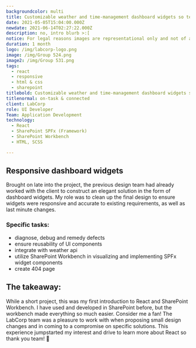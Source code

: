 ```yaml
---
backgroundcolor: multi
title: Customizable weather and time-management dashboard widgets so teams stay on-task & connected
date: 2021-05-05T15:04:00.000Z
newdate: 2021-06-14T02:27:22.000Z
description: no, intro blurb >:[
notice: For legal reasons images are representational only and not of actual work completed
duration: 1 month
logo: /img/labcorp-logo.png
image: /img/Group 524.png
image2: /img/Group 531.png
tags:
  - react
  - responsive
  - html & css
  - sharepoint
titlebold: Customizable weather and time-management dashboard widgets so teams stay 
titlenormal: on-task & connected
client: LabCorp
role: UI Developer
Team: Application Development
technology:
  - React
  - SharePoint SPFx (Framework)
  - SharePoint Workbench
  - HTML, SCSS

---
```


## Responsive dashboard widgets
Brought on late into the project, the previous design team had already worked with the 
client to construct an elegant solution in the form of dashboard widgets. My role was 
to clean up the final design to ensure widgets were responsive and accurate to existing 
requirements, as well as last minute changes.

### Specific tasks:
- diagnose, debug and remedy defects
- ensure reusability of UI components
- integrate with weather api
- utilize SharePoint Workbench in visualizing and implementing SPFx widget components
- create 404 page       

## The takeaway:  
While a short project, this was my first introduction to React and SharePoint Workbench. 
I have used and developed in SharePoint before, but the workbench made everything so much easier. Consider me a fan!
The LabCorp team was a pleasure to work with when proposing small design changes and in coming to a compromise on 
specific solutions. This experience jumpstarted my interest and drive to learn more about React so thank you team!  👏